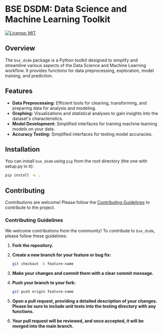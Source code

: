 # BSE DSDM: Data Science and Machine Learning Toolkit

[![License: MIT](https://img.shields.io/badge/License-MIT-yellow.svg)](https://opensource.org/licenses/MIT)

## Overview

The `bse_dsdm` package is a Python toolkit designed to simplify and streamline various aspects of the Data Science and Machine Learning workflow. It provides functions for data preprocessing, exploration, model training, and prediction.

## Features

- **Data Preprocessing:** Efficient tools for cleaning, transforming, and preparing data for analysis and modeling.
- **Graphing:** Visualizations and statistical analyses to gain insights into the dataset's characteristics.
- **Model Development:** Simplified interfaces for training machine learning models on your data.
- **Accuracy Testing:** Simplified interfaces for testing model accuracies.

## Installation

You can install `bse_dsdm` using `pip` from the root directory (the one with setup.py in it):

```bash
pip install -e .
```
## Contributing

Contributions are welcome! Please follow the [Contributing Guidelines](CONTRIBUTING.md) to contribute to the project.

### Contributing Guidelines

We welcome contributions from the community! To contribute to `bse_dsdm`, please follow these guidelines:

1. **Fork the repository.**

2. **Create a new branch for your feature or bug fix:**

   ```bash
   git checkout -b feature-name
    ```
3. **Make your changes and commit them with a clear commit message.**

4. **Push your branch to your fork:**
    ```bash
    git push origin feature-name
    ```

5. **Open a pull request, providing a detailed description of your changes. Please be sure to include unit tests into the testing directory with any functions.**


6. **Your pull request will be reviewed, and once accepted, it will be merged into the main branch.**


